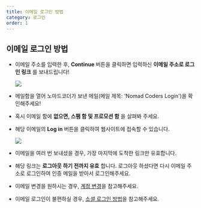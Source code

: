 ```yaml
---
title: 이메일 로그인 방법
category: 로그인
order: 1
---
```


## 이메일 로그인 방법

- 이메일 주소를 입력한 후, **Continue** 버튼을 클릭하면 입력하신 **이메일 주소로 로그인 링크** 를 보내드립니다!

  ![](https://i.ibb.co/71K3Tb9/0.png)

- 메일함을 열어 노마드코더가 보낸 메일(메일 제목: 'Nomad Coders Login')을 확인해주세요!
- 혹시 이메일 함에 **없으면, 스팸 함 및 프로모션 함** 을 살펴봐 주세요.
- 해당 이메일의 **Log in** 버튼을 클릭하여 웹사이트에 접속할 수 있습니다.

  ![](https://i.ibb.co/Hdrm0DM/1.png)

- 이메일을 여러 번 보내셨을 경우, 가장 마지막에 도착한 링크만 유효합니다.
- 해당 링크는 **로그아웃 하기 전까지 유효** 합니다. 로그아웃 하셨다면 다시 이메일 주소로 로그인하여 인증 메일을 받아서 로그인해주세요.
- 이메일 변경을 원하시는 경우, [계정 변경](https://nomadcoders.co/faq/login/account-edit)을 참고해주세요.
- 이메일 로그인이 불편하실 경우, [소셜 로그인 방법](https://nomadcoders.co/faq/login/social)을 참고해주세요.
